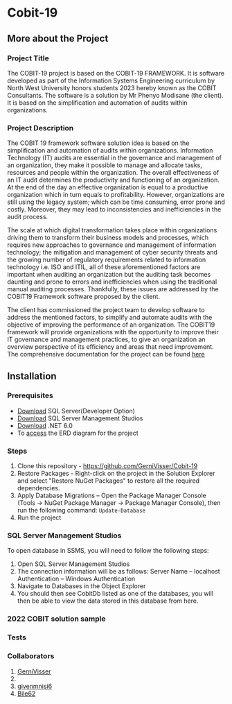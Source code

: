 # Cobit-19

## More about the Project

### Project Title

The COBIT-19 project is based on the COBIT-19 FRAMEWORK. It is software developed as part of the Information Systems Engineering curriculum by North West University honors students 2023 hereby known as the COBIT Consultants. The software is a solution by Mr Phenyo Modisane (the client). It is based on the simplification and automation of audits within organizations. 

### Project Description

The COBIT 19 framework software solution idea is based on the simplification and automation of audits within organizations. Information Technology (IT) audits are essential in the governance and management of an organization, they make it possible to manage and allocate tasks, resources and people within the organization. The overall effectiveness of an IT audit determines the productivity and functioning of an organization. At the end of the day an effective organization is equal to a productive organization which in turn equals to profitability. However, organizations are still using the legacy system; which can be time consuming, error prone and costly. Moreover, they may lead to inconsistencies and inefficiencies in the audit process.  
 
The scale at which digital transformation takes place within organizations driving them to transform their business models and processes, which requires new approaches to governance and management of information technology; the mitigation and management of cyber security threats and the growing number of regulatory requirements related to information technology i.e. ISO and ITIL, all of these aforementioned factors are important when  auditing an organization but the auditing task becomes daunting and prone to errors and inefficiencies when using the traditional manual auditing processes. Thankfully, these issues are addressed by the COBIT19 Framework software proposed by the client.
 
The client has commissioned the project team to develop software to address the mentioned factors, to simplify and automate audits with the objective of improving the performance of an organization. The COBIT19 framework will provide organizations with the opportunity to improve their IT governance and management practices, to give an organization an overview perspective of its efficiency and areas that need improvement.  The comprehensive documentation for the project can be found [here](https://github.com/Bile62/Cobit-19/tree/12be29b02e43e135c7a07eabcff0cfca2ee449ce/Documentation)

## Installation

### Prerequisites
*	[Download](https://www.microsoft.com/en-us/sql-server/sql-server-downloads) SQL Server(Developer Option)
*	[Download](https://learn.microsoft.com/en-us/sql/ssms/download-sql-server-management-studio-ssms?view=sql-server-ver16) SQL Server Management Studios 
* [Download](https://dotnet.microsoft.com/en-us/download) .NET 6.0 
* To [access](https://lucid.app/lucidchart/3e0403bd-b21a-4e15-9941-fc89a6feb698/edit?viewport_loc=-486%2C-103%2C2626%2C1245%2Cux54lk_FbWo4&invitationId=inv_feeea902-9a12-442e-b3a9-afd7e395ecde) the  ERD diagram for the project

### Steps

1.	Clone this repository - https://github.com/GerniVisser/Cobit-19
2.	Restore Packages - Right-click on the project in the Solution Explorer and select "Restore NuGet Packages" to restore all the required dependencies.
3.	Apply Database Migrations – Open the Package Manager Console (Tools -> NuGet Package Manager -> Package Manager Console), then run the following command:
   ```Update-Database ```
5.	Run the project

### SQL Server Management Studios

To open database in SSMS, you will need to follow the following steps:
1.	Open SQL Server Management Studios
2.	The connection information will be as follows:
Server Name – localhost
Authentication – Windows Authentication
3.	Navigate to Databases in the Object Explorer
4.	You should then see CobitDb listed as one of the databases, you will then be able to view the data stored in this database from here.

### 2022 COBIT solution sample


### Tests


### Collaborators
1. [GerniVisser](https://github.com/GerniVisser)
2. 
3. [givenmnisi6](https://github.com/givenmnisi6)
4. [Bile62](https://github.com/Bile62)

         

